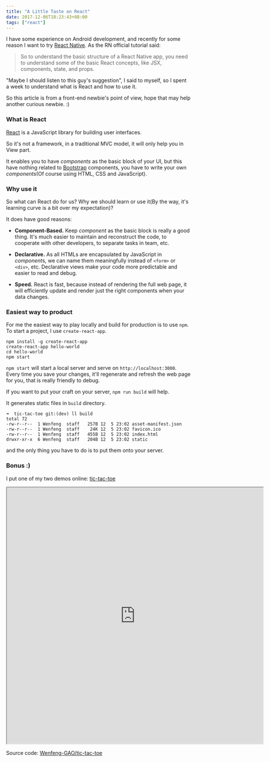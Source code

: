 ```yaml
---
title: "A Little Taste on React"
date: 2017-12-06T18:23:43+08:00
tags: ["react"]
---
```


I have some experience on Android development, and recently for some reason I
want to try [React Native](http://facebook.github.io/react-native/). As the RN
official tutorial said:

>So to understand the basic structure of a React Native app, you need to
understand some of the basic React concepts, like JSX, components, state, and props.

"Maybe I should listen to this guy's suggestion", I said to myself, so I
spent a week to understand what is React and how to use it.

So this article is from a front-end newbie's point of view, hope that may help
another curious newbie. :)

### What is React
[React](https://facebook.github.io/react/) is a JavaScript library for building
user interfaces.

So it's not a framework, in a traditional MVC model, it will only help you in View
part.

It enables you to have *components* as the basic block of your UI, but this have
nothing related to [Bootstrap](http://getbootstrap.com) components, you have to
write your own *components*(Of course using HTML, CSS and JavaScript).

### Why use it
So what can React do for us? Why we should learn or use it(By the way, it's
learning curve is a bit over my expectation)?

It does have good reasons:

* **Component-Based.**
Keep *component* as the basic block is really a good thing. It's much easier to
maintain and reconstruct the code, to cooperate with other developers, to separate
tasks in team, etc.

* **Declarative.**
As all HTMLs are encapsulated by JavaScript in *component*s, we can name them
meaningfully instead of `<form>` or `<div>`, etc. Declarative views make your code
more predictable and easier to read and debug.

* **Speed.**
React is fast, because instead of rendering the full web page, it will efficiently
update and render just the right components when your data changes.

### Easiest way to product
For me the easiest way to play locally and build for production is to use `npm`.
To start a project, I use `create-react-app`.

	npm install -g create-react-app
	create-react-app hello-world
	cd hello-world
	npm start

`npm start` will start a local server and serve on `http://localhost:3000`. Every
time you save your changes, it'll regenerate and refresh the web page for you,
that is really friendly to debug.

If you want to put your craft on your server, `npm run build` will help.

It generates static files in `build` directory.

	➜  tic-tac-toe git:(dev) ll build
	total 72
	-rw-r--r--  1 Wenfeng  staff   257B 12  5 23:02 asset-manifest.json
	-rw-r--r--  1 Wenfeng  staff    24K 12  5 23:02 favicon.ico
	-rw-r--r--  1 Wenfeng  staff   455B 12  5 23:02 index.html
	drwxr-xr-x  6 Wenfeng  staff   204B 12  5 23:02 static

and the only thing you have to do is to put them onto your server.

### Bonus :)
I put one of my two demos online:
[tic-tac-toe](http://demos.com.s3-website-us-east-1.amazonaws.com/tic-tac-toe/)

<iframe src="http://demos.com.s3-website-us-east-1.amazonaws.com/tic-tac-toe/" width="700" height="700">
  <p>Your browser does not support iframes.</p>
</iframe>

Source code: [Wenfeng-GAO/tic-tac-toe](https://github.com/Wenfeng-GAO/tic-tac-toe)

